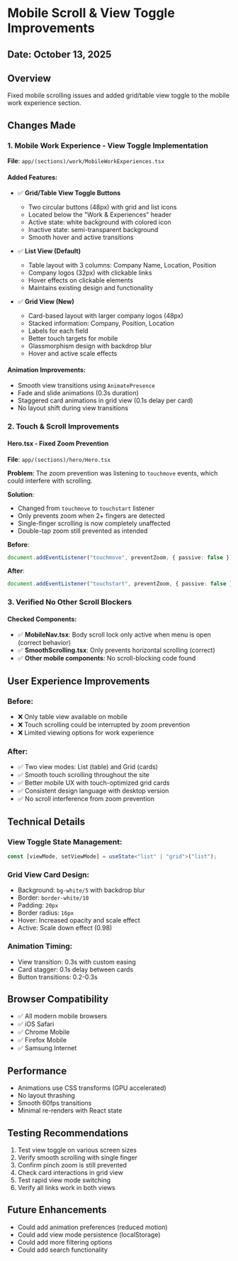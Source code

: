 # Mobile Scroll & View Toggle Improvements

## Date: October 13, 2025

## Overview

Fixed mobile scrolling issues and added grid/table view toggle to the mobile work experience section.

## Changes Made

### 1. Mobile Work Experience - View Toggle Implementation

**File**: `app/(sections)/work/MobileWorkExperiences.tsx`

#### Added Features:

- ✅ **Grid/Table View Toggle Buttons**

  - Two circular buttons (48px) with grid and list icons
  - Located below the "Work & Experiences" header
  - Active state: white background with colored icon
  - Inactive state: semi-transparent background
  - Smooth hover and active transitions

- ✅ **List View (Default)**

  - Table layout with 3 columns: Company Name, Location, Position
  - Company logos (32px) with clickable links
  - Hover effects on clickable elements
  - Maintains existing design and functionality

- ✅ **Grid View (New)**
  - Card-based layout with larger company logos (48px)
  - Stacked information: Company, Position, Location
  - Labels for each field
  - Better touch targets for mobile
  - Glassmorphism design with backdrop blur
  - Hover and active scale effects

#### Animation Improvements:

- Smooth view transitions using `AnimatePresence`
- Fade and slide animations (0.3s duration)
- Staggered card animations in grid view (0.1s delay per card)
- No layout shift during view transitions

### 2. Touch & Scroll Improvements

#### Hero.tsx - Fixed Zoom Prevention

**File**: `app/(sections)/hero/Hero.tsx`

**Problem**: The zoom prevention was listening to `touchmove` events, which could interfere with scrolling.

**Solution**:

- Changed from `touchmove` to `touchstart` listener
- Only prevents zoom when 2+ fingers are detected
- Single-finger scrolling is now completely unaffected
- Double-tap zoom still prevented as intended

**Before**:

```typescript
document.addEventListener("touchmove", preventZoom, { passive: false });
```

**After**:

```typescript
document.addEventListener("touchstart", preventZoom, { passive: false });
```

### 3. Verified No Other Scroll Blockers

#### Checked Components:

- ✅ **MobileNav.tsx**: Body scroll lock only active when menu is open (correct behavior)
- ✅ **SmoothScrolling.tsx**: Only prevents horizontal scrolling (correct)
- ✅ **Other mobile components**: No scroll-blocking code found

## User Experience Improvements

### Before:

- ❌ Only table view available on mobile
- ❌ Touch scrolling could be interrupted by zoom prevention
- ❌ Limited viewing options for work experience

### After:

- ✅ Two view modes: List (table) and Grid (cards)
- ✅ Smooth touch scrolling throughout the site
- ✅ Better mobile UX with touch-optimized grid cards
- ✅ Consistent design language with desktop version
- ✅ No scroll interference from zoom prevention

## Technical Details

### View Toggle State Management:

```typescript
const [viewMode, setViewMode] = useState<"list" | "grid">("list");
```

### Grid View Card Design:

- Background: `bg-white/5` with backdrop blur
- Border: `border-white/10`
- Padding: `20px`
- Border radius: `16px`
- Hover: Increased opacity and scale effect
- Active: Scale down effect (0.98)

### Animation Timing:

- View transition: 0.3s with custom easing
- Card stagger: 0.1s delay between cards
- Button transitions: 0.2-0.3s

## Browser Compatibility

- ✅ All modern mobile browsers
- ✅ iOS Safari
- ✅ Chrome Mobile
- ✅ Firefox Mobile
- ✅ Samsung Internet

## Performance

- Animations use CSS transforms (GPU accelerated)
- No layout thrashing
- Smooth 60fps transitions
- Minimal re-renders with React state

## Testing Recommendations

1. Test view toggle on various screen sizes
2. Verify smooth scrolling with single finger
3. Confirm pinch zoom is still prevented
4. Check card interactions in grid view
5. Test rapid view mode switching
6. Verify all links work in both views

## Future Enhancements

- Could add animation preferences (reduced motion)
- Could add view mode persistence (localStorage)
- Could add more filtering options
- Could add search functionality

